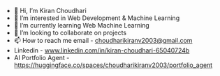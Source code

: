 - 👋 Hi, I’m Kiran Choudhari
- 👀 I’m interested in Web Development & Machine Learning
- 🌱 I’m currently learning Web Machine Learning
- 🙌 I’m looking to collaborate on projects
- 📫 How to reach me email - choudharikiranv2003@gmail.com
- Linkedin - www.linkedin.com/in/kiran-choudhari-65040724b
- AI Portfolio Agent - https://huggingface.co/spaces/choudharikiranv2003/portfolio_agent
  

<!---
choudharikiranv15/choudharikiranv15 is a ✨ special ✨ repository because its `README.md` (this file) appears on your GitHub profile.
You can click the Preview link to take a look at your changes.
--->
